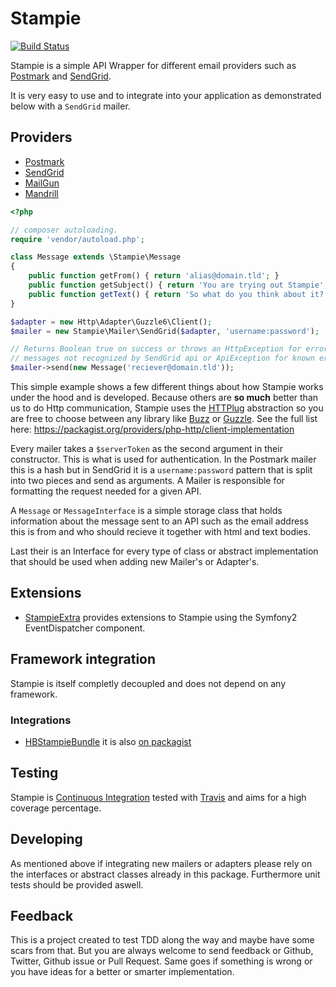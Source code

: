 # Stampie

[![Build Status](https://secure.travis-ci.org/henrikbjorn/Stampie.png)](http://travis-ci.org/henrikbjorn/Stampie)

Stampie is a simple API Wrapper for different email providers such as [Postmark](http://postmarkapp.com) and [SendGrid](http://sendgrid.com).

It is very easy to use and to integrate into your application as demonstrated below with a `SendGrid` mailer.

## Providers

* [Postmark](http://postmarkapp.com)
* [SendGrid](http://sendgrid.com)
* [MailGun](http://www.mailgun.com)
* [Mandrill](http://mandrill.com/)

``` php
<?php

// composer autoloading.
require 'vendor/autoload.php';

class Message extends \Stampie\Message
{
	public function getFrom() { return 'alias@domain.tld'; }
	public function getSubject() { return 'You are trying out Stampie'; }
	public function getText() { return 'So what do you think about it?'; }
}

$adapter = new Http\Adapter\Guzzle6\Client();
$mailer = new Stampie\Mailer\SendGrid($adapter, 'username:password');

// Returns Boolean true on success or throws an HttpException for error
// messages not recognized by SendGrid api or ApiException for known errors.
$mailer->send(new Message('reciever@domain.tld'));
```

This simple example shows a few different things about how Stampie works under the hood and is developed. Because others are **so much** better than us to do Http communication, Stampie uses the [HTTPlug](http://httplug.io/) abstraction so you are free to choose between any library like [Buzz](http://github.com/kriswallsmith/Buzz) or [Guzzle](http://guzzlephp.org). See the full list here: https://packagist.org/providers/php-http/client-implementation

Every mailer takes a `$serverToken` as the second argument in their constructor. This is what is used for authentication. In the Postmark mailer this is a hash but in SendGrid it is a `username:password` pattern that is split into two pieces and send as arguments. A Mailer is responsible for formatting the request needed for a given API.

A `Message` or `MessageInterface` is a simple storage class that holds information about the message sent to an API such as the email address this is from and who should recieve it together with html and text bodies.

Last their is an Interface for every type of class or abstract implementation that should be used when adding new Mailer's or Adapter's.

## Extensions

* [StampieExtra](https://github.com/stof/StampieExtra) provides extensions
  to Stampie using the Symfony2 EventDispatcher component.

## Framework integration

Stampie is itself completly decoupled and does not depend on any framework.

### Integrations

* [HBStampieBundle](http://github.com/henrikbjorn/HBStampieBundle) it is also [on packagist](http://packagist.org/packages/henrikbjorn/stampie-bundle)

## Testing

Stampie is [Continuous Integration](http://en.wikipedia.org/wiki/Continuous_integration) tested with [Travis](http://travis-ci.org) and aims for a high coverage percentage.

## Developing

As mentioned above if integrating new mailers or adapters please rely on the interfaces or abstract classes already in this package. Furthermore unit tests should be provided aswell.


## Feedback

This is a project created to test TDD along the way and maybe have some scars from that. But you are always welcome to send feedback or Github, Twitter, Github issue or Pull Request. Same goes if something is wrong or you have ideas for a better or smarter implementation.
